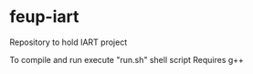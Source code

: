 # feup-iart
Repository to hold IART project

To compile and run execute "run.sh" shell script
Requires g++

